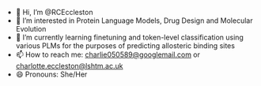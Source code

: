 - 👋 Hi, I’m @RCEccleston
- 👀 I’m interested in Protein Language Models, Drug Design and Molecular Evolution
- 🌱 I’m currently learning finetuning and token-level classification using various PLMs for the purposes of predicting allosteric binding sites
- 📫 How to reach me: charlie050589@googlemail.com or charlotte.eccleston@lshtm.ac.uk
- 😄 Pronouns: She/Her


<!---
RCEccleston/RCEccleston is a ✨ special ✨ repository because its `README.md` (this file) appears on your GitHub profile.
You can click the Preview link to take a look at your changes.
--->
